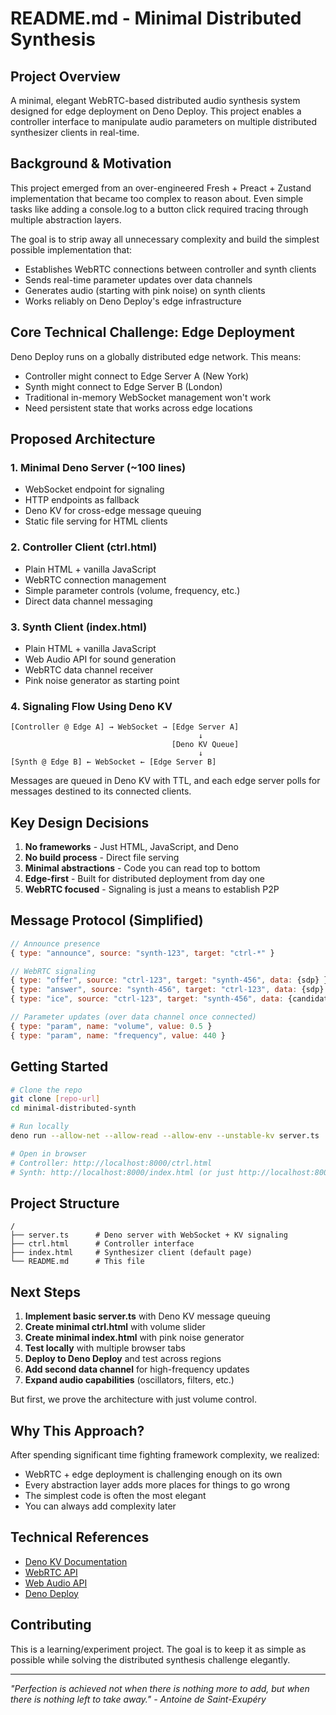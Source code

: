 # README.md - Minimal Distributed Synthesis

## Project Overview

A minimal, elegant WebRTC-based distributed audio synthesis system designed for edge deployment on Deno Deploy. This project enables a controller interface to manipulate audio parameters on multiple distributed synthesizer clients in real-time.

## Background & Motivation

This project emerged from an over-engineered Fresh + Preact + Zustand implementation that became too complex to reason about. Even simple tasks like adding a console.log to a button click required tracing through multiple abstraction layers.

The goal is to strip away all unnecessary complexity and build the simplest possible implementation that:
- Establishes WebRTC connections between controller and synth clients
- Sends real-time parameter updates over data channels
- Generates audio (starting with pink noise) on synth clients
- Works reliably on Deno Deploy's edge infrastructure

## Core Technical Challenge: Edge Deployment

Deno Deploy runs on a globally distributed edge network. This means:
- Controller might connect to Edge Server A (New York)
- Synth might connect to Edge Server B (London)
- Traditional in-memory WebSocket management won't work
- Need persistent state that works across edge locations

## Proposed Architecture

### 1. Minimal Deno Server (~100 lines)
- WebSocket endpoint for signaling
- HTTP endpoints as fallback
- Deno KV for cross-edge message queuing
- Static file serving for HTML clients

### 2. Controller Client (ctrl.html)
- Plain HTML + vanilla JavaScript
- WebRTC connection management
- Simple parameter controls (volume, frequency, etc.)
- Direct data channel messaging

### 3. Synth Client (index.html)
- Plain HTML + vanilla JavaScript
- Web Audio API for sound generation
- WebRTC data channel receiver
- Pink noise generator as starting point

### 4. Signaling Flow Using Deno KV

```
[Controller @ Edge A] → WebSocket → [Edge Server A]
                                          ↓
                                    [Deno KV Queue]
                                          ↓
[Synth @ Edge B] ← WebSocket ← [Edge Server B]
```

Messages are queued in Deno KV with TTL, and each edge server polls for messages destined to its connected clients.

## Key Design Decisions

1. **No frameworks** - Just HTML, JavaScript, and Deno
2. **No build process** - Direct file serving
3. **Minimal abstractions** - Code you can read top to bottom
4. **Edge-first** - Built for distributed deployment from day one
5. **WebRTC focused** - Signaling is just a means to establish P2P

## Message Protocol (Simplified)

```javascript
// Announce presence
{ type: "announce", source: "synth-123", target: "ctrl-*" }

// WebRTC signaling
{ type: "offer", source: "ctrl-123", target: "synth-456", data: {sdp} }
{ type: "answer", source: "synth-456", target: "ctrl-123", data: {sdp} }
{ type: "ice", source: "ctrl-123", target: "synth-456", data: {candidate} }

// Parameter updates (over data channel once connected)
{ type: "param", name: "volume", value: 0.5 }
{ type: "param", name: "frequency", value: 440 }
```

## Getting Started

```bash
# Clone the repo
git clone [repo-url]
cd minimal-distributed-synth

# Run locally
deno run --allow-net --allow-read --allow-env --unstable-kv server.ts

# Open in browser
# Controller: http://localhost:8000/ctrl.html
# Synth: http://localhost:8000/index.html (or just http://localhost:8000)
```

## Project Structure

```
/
├── server.ts      # Deno server with WebSocket + KV signaling
├── ctrl.html      # Controller interface
├── index.html     # Synthesizer client (default page)
└── README.md      # This file
```

## Next Steps

1. **Implement basic server.ts** with Deno KV message queuing
2. **Create minimal ctrl.html** with volume slider
3. **Create minimal index.html** with pink noise generator
4. **Test locally** with multiple browser tabs
5. **Deploy to Deno Deploy** and test across regions
6. **Add second data channel** for high-frequency updates
7. **Expand audio capabilities** (oscillators, filters, etc.)

But first, we prove the architecture with just volume control.

## Why This Approach?

After spending significant time fighting framework complexity, we realized:
- WebRTC + edge deployment is challenging enough on its own
- Every abstraction layer adds more places for things to go wrong
- The simplest code is often the most elegant
- You can always add complexity later

## Technical References

- [Deno KV Documentation](https://deno.land/manual/runtime/kv)
- [WebRTC API](https://developer.mozilla.org/en-US/docs/Web/API/WebRTC_API)
- [Web Audio API](https://developer.mozilla.org/en-US/docs/Web/API/Web_Audio_API)
- [Deno Deploy](https://deno.com/deploy)

## Contributing

This is a learning/experiment project. The goal is to keep it as simple as possible while solving the distributed synthesis challenge elegantly.

---

*"Perfection is achieved not when there is nothing more to add, but when there is nothing left to take away." - Antoine de Saint-Exupéry*
